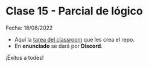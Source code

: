 # Clase 15 - Parcial de lógico

Fecha: 18/08/2022

* Aquí la [tarea del classroom](https://classroom.github.com/a/3L21BUeq) que les crea el repo.
* En **enunciado** se dará por **Discord**.

¡Éxitos a todes!